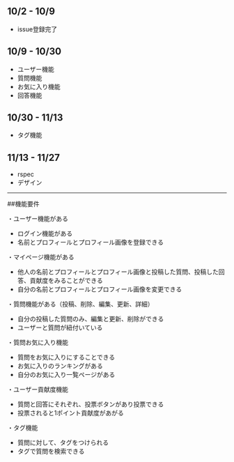 ## 10/2 - 10/9
* issue登録完了

## 10/9 - 10/30
* ユーザー機能
* 質問機能
* お気に入り機能
* 回答機能

## 10/30 - 11/13
* タグ機能

## 11/13 - 11/27
* rspec
* デザイン

---
##機能要件

・ユーザー機能がある
* ログイン機能がある
* 名前とプロフィールとプロフィール画像を登録できる

・マイページ機能がある
* 他人の名前とプロフィールとプロフィール画像と投稿した質問、投稿した回答、貢献度をみることができる
* 自分の名前とプロフィールとプロフィール画像を変更できる

・質問機能がある（投稿、削除、編集、更新、詳細）
* 自分の投稿した質問のみ、編集と更新、削除ができる
* ユーザーと質問が紐付いている

・質問お気に入り機能
* 質問をお気に入りにすることできる
* お気に入りのランキングがある
* 自分のお気に入り一覧ページがある

・ユーザー貢献度機能
* 質問と回答にそれぞれ、投票ボタンがあり投票できる
* 投票されると1ポイント貢献度があがる

・タグ機能
* 質問に対して、タグをつけられる
* タグで質問を検索できる

